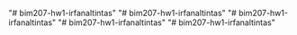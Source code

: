 "# bim207-hw1-irfanaltintas" 
"# bim207-hw1-irfanaltintas" 
"# bim207-hw1-irfanaltintas" 
"# bim207-hw1-irfanaltintas" 
"# bim207-hw1-irfanaltintas" 
